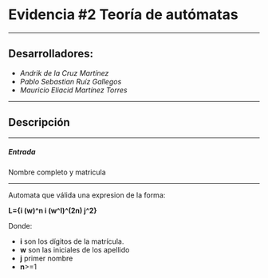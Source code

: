 # Evidencia #2 Teoría de autómatas #

* * *

## Desarrolladores: ##
+ *Andrik de la Cruz Martínez*
+ *Pablo Sebastian Ruíz Gallegos*
+ *Mauricio Eliacid Martínez Torres*

* * *

## Descripción ##

* * *
##### Entrada #####
Nombre completo y matricula
* * *

Automata que válida una expresion de la forma:

**L={i (w)^n i (w^I)^(2n) j^2}**

Donde:
+ **i** son los dígitos de la matrícula.
+ **w** son las iniciales de los apellido
+ **j** primer nombre
+ **n**>=1